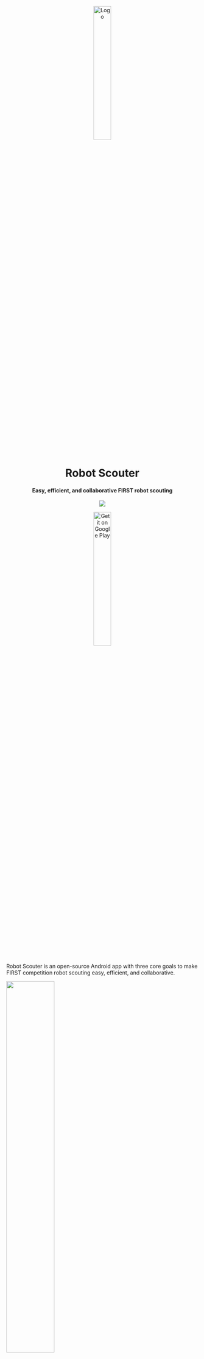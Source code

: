 <p align="center">
    <img alt="Logo" src="https://supercilex.github.io/Robot-Scouter/assets/logo.svg" width="30%" />
</p>

<h1 align="center">
    Robot Scouter
</h1>

<h4 align="center">
    Easy, efficient, and collaborative FIRST robot scouting
</h4>

<p align="center">
    <a href="https://travis-ci.org/SUPERCILEX/Robot-Scouter">
        <img src="https://img.shields.io/travis/SUPERCILEX/Robot-Scouter/master.svg?style=flat-square" />
    </a>
</p>

<p align="center">
    <a href="https://play.google.com/store/apps/details?id=com.supercilex.robotscouter&utm_source=https://github.com/SUPERCILEX/Robot-Scouter/">
         <img alt="Get it on Google Play" src="https://play.google.com/intl/en_us/badges/images/generic/en_badge_web_generic.png" width="30%" />
    </a>
</p>

Robot Scouter is an open-source Android app with three core goals to make FIRST competition robot
scouting easy, efficient, and collaborative.

<img src="docs/demo.gif" width="50%" height="50%" />

## Features

- **Full offline support** 📡
- **No setup required i.e. no databases** 🗄️ (managing databases = 💩)
- Easy sharing between users 🔗
- Seamless collaboration: multiple people can scout the same team, different teams, or go solo on
  Android N and use split screen mode to scout several teams at once.
- **Customizable scouting templates** 📃 with several different metrics to choose from:
  - header/title 🔖
  - true/false (checkbox)
  - stopwatch (for keeping track of cycle time) ⏱️
  - number (counter)
  - list (item selector)
  - text (notes) 📜
- **Integration with [The Blue Alliance](https://www.thebluealliance.com)** to automatically populate relevant team info
- **Advanced spreadsheet exporting:**
  - Averages are computed for each team automatically
  - A global average sheet is included to compare teams against each other 📊
  - Fancy formatting on devices with Android Lollipop (21) and above 🎀
  - **Charts!** 📈
- And more!

## Contributing 💗

Want to add features, fix bugs, or just poke around the code? No problem! Just make sure to read
the [contribution guidelines](.github/CONTRIBUTING.md) before getting in too deep.

If you know another language, please help
[translate Robot Scouter](https://www.transifex.com/supercilex/robot-scouter/)!

### Learning 📚
- Get familiar with [Firebase](https://firebase.google.com) to understand the core technologies behind Robot Scouter
- Take careful note of the [Firebase Realtime Database](https://firebase.google.com/docs/database/)
  and [Firebase-UI](https://github.com/firebase/FirebaseUI-Android)

## Environment setup 💻

1. [Move the dummy files](building/setup.sh#L17-L21) into position
1. If you are working with the database or need access to other Firebase technologies,
   [create your own Firebase project](https://firebase.google.com/docs/android/setup#manually_add_firebase)
   and replace the dummy [google-services.json](travis-dummies/google-services.json) with the one
   created in your Firebase project
1. Run `./gradlew check` to make sure the Travis build will pass
1. That's it! 🚀

**Note:** to improve build performance, pass in the `devBuild` flag to Gradle by searching for
`Gradle-Android Compiler` in Intellij and adding `-PdevBuild` to the CLI options.

## Psst... 🤐

If you want to get the latest build from master, you can join the
[alpha testers community](https://plus.google.com/communities/111840458526472018249)
and the [beta](https://play.google.com/apps/testing/com.supercilex.robotscouter).

